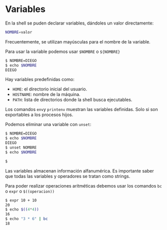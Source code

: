 # Variables

En la shell se puden declarar variables, dándoles un valor directamente:

```bash
NOMBRE=valor
```

Frecuentemente, se utilizan mayúsculas para el nombre de la variable.

Para usar la variable podemos usar `$NOMBRE` o `${NOMBRE}`

```bash
$ NOMBRE=DIEGO
$ echo $NOMBRE
DIEGO
```

Hay variables predefinidas como:&#x20;

* `HOME`: el directorio inicial del usuario.&#x20;
* `HOSTNAME`: nombre de la máquina.&#x20;
* `PATH`: lista de directorios donde la shell busca ejecutables.&#x20;

Los comandos `env`y `printenv` muestran las variables definidas. Solo si son exportables a los procesos hijos.

Podemos eliminar una variable con `unset`:

```bash
$ NOMBRE=DIEGO
$ echo $NOMBRE
DIEGO
$ unset NOMBRE
$ echo $NOMBRE

$
```

Las variables almacenan información alfanumérica. Es importante saber que todas las variables y operadores se tratan como strings.

Para poder realizar operaciones aritméticas debemos usar los comandos `bc` o `expr` o `$((operacion))`

```bash
$ expr 10 + 10
20
$ echo $((4*4))
16
$ echo "3 * 6" | bc
18
```
